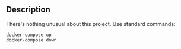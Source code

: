 ## Description

There's nothing unusual about this project. Use standard commands:

    docker-compose up
    docker-compose down

